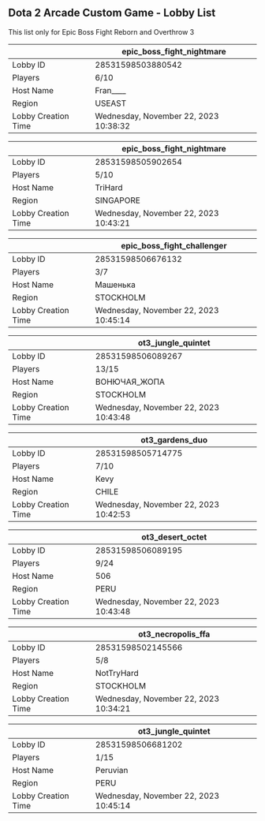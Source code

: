 ## Dota 2 Arcade Custom Game - Lobby List

This list only for Epic Boss Fight Reborn and Overthrow 3

|  | epic_boss_fight_nightmare |
| ------ | ------ |
| Lobby ID | 28531598503880542 |
| Players | 6/10 |
| Host Name | Fran____ |
| Region | USEAST |
| Lobby Creation Time | Wednesday, November 22, 2023 10:38:32 |


|  | epic_boss_fight_nightmare |
| ------ | ------ |
| Lobby ID | 28531598505902654 |
| Players | 5/10 |
| Host Name | TriHard |
| Region | SINGAPORE |
| Lobby Creation Time | Wednesday, November 22, 2023 10:43:21 |


|  | epic_boss_fight_challenger |
| ------ | ------ |
| Lobby ID | 28531598506676132 |
| Players | 3/7 |
| Host Name | Машенька |
| Region | STOCKHOLM |
| Lobby Creation Time | Wednesday, November 22, 2023 10:45:14 |


|  | ot3_jungle_quintet |
| ------ | ------ |
| Lobby ID | 28531598506089267 |
| Players | 13/15 |
| Host Name | ВОНЮЧАЯ_ЖОПА |
| Region | STOCKHOLM |
| Lobby Creation Time | Wednesday, November 22, 2023 10:43:48 |


|  | ot3_gardens_duo |
| ------ | ------ |
| Lobby ID | 28531598505714775 |
| Players | 7/10 |
| Host Name | Kevy |
| Region | CHILE |
| Lobby Creation Time | Wednesday, November 22, 2023 10:42:53 |


|  | ot3_desert_octet |
| ------ | ------ |
| Lobby ID | 28531598506089195 |
| Players | 9/24 |
| Host Name | 506 |
| Region | PERU |
| Lobby Creation Time | Wednesday, November 22, 2023 10:43:48 |


|  | ot3_necropolis_ffa |
| ------ | ------ |
| Lobby ID | 28531598502145566 |
| Players | 5/8 |
| Host Name | NotTryHard |
| Region | STOCKHOLM |
| Lobby Creation Time | Wednesday, November 22, 2023 10:34:21 |


|  | ot3_jungle_quintet |
| ------ | ------ |
| Lobby ID | 28531598506681202 |
| Players | 1/15 |
| Host Name | Peruvian |
| Region | PERU |
| Lobby Creation Time | Wednesday, November 22, 2023 10:45:14 |


